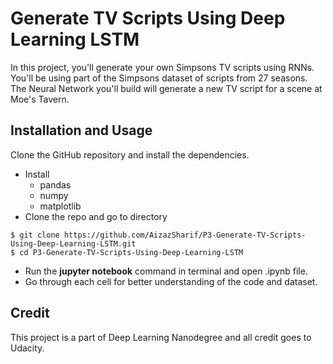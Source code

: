 # Generate TV Scripts Using Deep Learning LSTM

In this project, you'll generate your own Simpsons TV scripts using RNNs. You'll be using part of the Simpsons dataset of scripts from 27 seasons. The Neural Network you'll build will generate a new TV script for a scene at Moe's Tavern.


## Installation and Usage

Clone the GitHub repository and install the dependencies.
* Install 
  * pandas
  * numpy
  * matplotlib
 * Clone the repo and go to directory 
```
$ git clone https://github.com/AizazSharif/P3-Generate-TV-Scripts-Using-Deep-Learning-LSTM.git
$ cd P3-Generate-TV-Scripts-Using-Deep-Learning-LSTM

```
* Run the **jupyter notebook** command in terminal and open .ipynb file.
* Go through each cell for better understanding of the code and dataset.

## Credit 

This project is a part of Deep Learning Nanodegree and all credit goes to Udacity.





